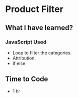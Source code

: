 # Product Filter
## What I have learned?

### JavaScript Used
- Loop to filter the categories.
- Attribution.
- if else

## Time to Code

- 1 hr